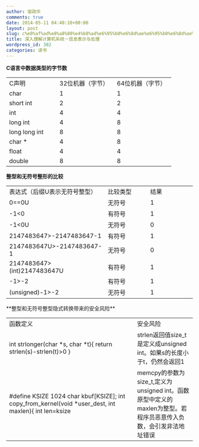 ```yaml
---
author: 邹政华
comments: true
date: 2014-05-11 04:40:10+00:00
layout: post
slug: c%e8%af%ad%e8%a8%80%e4%b8%ad%e6%95%b0%e6%8d%ae%e6%95%b0%e6%8d%ae%e7%b1%bb%e5%9e%8b%e7%9a%84%e5%ad%97%e8%8a%82%e6%95%b0
title: 深入理解计算机系统－信息表示与处理
wordpress_id: 382
categories: 读书
---
```


**C语言中数据类型的字节数**


<table cellpadding="0" width="398" cellspacing="0" border="0"> 
<tbody>
<tr>
<td width="120" height="18">C声明</td>
<td width="139">32位机器（字节）</td>
<td width="139">64位机器（字节）</td>
</tr>



<tr>
<td height="18">char</td>
<td >1</td>
<td >1</td>
</tr>


<tr>
<td height="18" >short int</td>
<td>2</td>
<td>2</td>
</tr>


<tr>
<td height="18">int</td>
<td>4</td>
<td>4</td>
</tr>


<tr>
<td height="18">long int</td>
<td>4</td>
<td>8</td>
</tr>

<tr>
<td height="18">long long int</td>
<td>8</td>
<td>8</td>
</tr>


<tr>
<td height="18">char *</td>
<td>4</td>
<td>8</td>
</tr>

<tr>
<td height="18">float</td>
<td>4</td>
<td>4</td>
</tr>


<tr>
<td height="18">double</td>
<td>8</td>
<td>8</td>
</tr>

</tbody>
</table>



**整型和无符号整形的比较**


<table cellpadding="0" width="479" cellspacing="0" border="0" > 
<tbody >
<tr >

<td width="224" height="18" >表达式（后缀U表示无符号整型）
</td>

<td width="122" >比较类型
</td>

<td width="133" >结果
</td>
</tr>
<tr >

<td height="18" >0==0U
</td>

<td >无符号
</td>

<td >1
</td>
</tr>
<tr >

<td height="18" >-1<0
</td>

<td >有符号
</td>

<td >1
</td>
</tr>
<tr >

<td height="18" >-1<0U
</td>

<td >无符号
</td>

<td >0
</td>
</tr>
<tr >

<td height="18" >2147483647>-2147483647-1
</td>

<td >有符号
</td>

<td >1
</td>
</tr>
<tr >

<td height="18" >2147483647U>-2147483647-1
</td>

<td >无符号
</td>

<td >0
</td>
</tr>
<tr >

<td height="18" >2147483647>(int)2147483647U
</td>

<td >有符号
</td>

<td >1
</td>
</tr>
<tr >

<td height="18" >-1>-2
</td>

<td >有符号
</td>

<td >1
</td>
</tr>
<tr >

<td height="18" >(unsigned)-1>-2
</td>

<td >无符号
</td>

<td >1
</td>
</tr>
</tbody>
</table>
**整型和无符号整型隐式转换带来的安全风险**


<table cellpadding="0" width="598" cellspacing="0" border="0" > 
<tbody >
<tr >

<td width="416" height="18" >函数定义
</td>

<td width="182" >安全风险
</td>
</tr>
<tr >

<td width="416" height="72" >int strlonger(char *s, char *t){
return strlen(s)-strlen(t)>0
}
</td>

<td width="182" >strlen返回值size_t是定义成unsigned int。如果s的长度小于t，仍然会返回1
</td>
</tr>
<tr >

<td width="416" height="126" >#define KSIZE 1024
char kbuf[KSIZE];
int copy_from_kernel(void *user_dest, int maxlen){
int len=ksize <maxlen?ksize:maxlen;
memcpy(user_dest, kbuf, len);
return len;
}
</td>

<td width="182" >memcpy的参数为size_t,定义为unsigned int。函数原型中定义的maxlen为整型。若程序员恶意传入负数，会引发非法地址错误
</td>
</tr>
</tbody>
</table>
